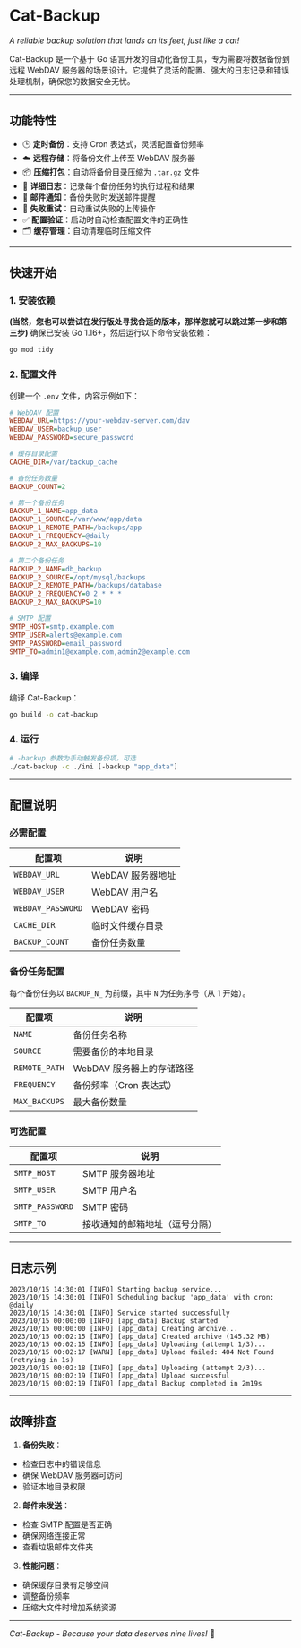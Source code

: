 # Cat-Backup

*A reliable backup solution that lands on its feet, just like a cat!*

Cat-Backup 是一个基于 Go 语言开发的自动化备份工具，专为需要将数据备份到远程 WebDAV 服务器的场景设计。它提供了灵活的配置、强大的日志记录和错误处理机制，确保您的数据安全无忧。

---

## 功能特性

* 🕒 **定时备份**：支持 Cron 表达式，灵活配置备份频率
* ☁️ **远程存储**：将备份文件上传至 WebDAV 服务器
* 📦 **压缩打包**：自动将备份目录压缩为 `.tar.gz` 文件
* 📝 **详细日志**：记录每个备份任务的执行过程和结果
* 📧 **邮件通知**：备份失败时发送邮件提醒
* 🔄 **失败重试**：自动重试失败的上传操作
* ✅ **配置验证**：启动时自动检查配置文件的正确性
* 🗂️ **缓存管理**：自动清理临时压缩文件

---

## 快速开始

### 1. 安装依赖

**(当然，您也可以尝试在发行版处寻找合适的版本，那样您就可以跳过第一步和第三步)**
确保已安装 Go 1.16+，然后运行以下命令安装依赖：

```bash
go mod tidy
```

### 2. 配置文件

创建一个 `.env` 文件，内容示例如下：

```ini
# WebDAV 配置
WEBDAV_URL=https://your-webdav-server.com/dav
WEBDAV_USER=backup_user
WEBDAV_PASSWORD=secure_password

# 缓存目录配置
CACHE_DIR=/var/backup_cache

# 备份任务数量
BACKUP_COUNT=2

# 第一个备份任务
BACKUP_1_NAME=app_data
BACKUP_1_SOURCE=/var/www/app/data
BACKUP_1_REMOTE_PATH=/backups/app
BACKUP_1_FREQUENCY=@daily
BACKUP_2_MAX_BACKUPS=10

# 第二个备份任务
BACKUP_2_NAME=db_backup
BACKUP_2_SOURCE=/opt/mysql/backups
BACKUP_2_REMOTE_PATH=/backups/database
BACKUP_2_FREQUENCY=0 2 * * *
BACKUP_2_MAX_BACKUPS=10

# SMTP 配置
SMTP_HOST=smtp.example.com
SMTP_USER=alerts@example.com
SMTP_PASSWORD=email_password
SMTP_TO=admin1@example.com,admin2@example.com
```

### 3. 编译

编译 Cat-Backup：

```bash
go build -o cat-backup
```

### 4. 运行

```bash
# -backup 参数为手动触发备份项，可选
./cat-backup -c ./ini [-backup "app_data"]
```

---

## 配置说明

### 必需配置

|配置项|说明|
| --- | --- |
|`WEBDAV_URL`|WebDAV 服务器地址|
|`WEBDAV_USER`|WebDAV 用户名|
|`WEBDAV_PASSWORD`|WebDAV 密码|
|`CACHE_DIR`|临时文件缓存目录|
|`BACKUP_COUNT`|备份任务数量|

### 备份任务配置

每个备份任务以 `BACKUP_N_` 为前缀，其中 `N` 为任务序号（从 1 开始）。

|配置项|说明|
| --- | --- |
|`NAME`|备份任务名称|
|`SOURCE`|需要备份的本地目录|
|`REMOTE_PATH`|WebDAV 服务器上的存储路径|
|`FREQUENCY`|备份频率（Cron 表达式）|
|`MAX_BACKUPS`|最大备份数量|

### 可选配置

|配置项|说明|
| --- | --- |
|`SMTP_HOST`|SMTP 服务器地址|
|`SMTP_USER`|SMTP 用户名|
|`SMTP_PASSWORD`|SMTP 密码|
|`SMTP_TO`|接收通知的邮箱地址（逗号分隔）|

---

## 日志示例

```plaintext
2023/10/15 14:30:01 [INFO] Starting backup service... 
2023/10/15 14:30:01 [INFO] Scheduling backup 'app_data' with cron: @daily 
2023/10/15 14:30:01 [INFO] Service started successfully 
2023/10/15 00:00:00 [INFO] [app_data] Backup started 
2023/10/15 00:00:00 [INFO] [app_data] Creating archive... 
2023/10/15 00:02:15 [INFO] [app_data] Created archive (145.32 MB) 
2023/10/15 00:02:15 [INFO] [app_data] Uploading (attempt 1/3)... 
2023/10/15 00:02:17 [WARN] [app_data] Upload failed: 404 Not Found (retrying in 1s) 
2023/10/15 00:02:18 [INFO] [app_data] Uploading (attempt 2/3)... 
2023/10/15 00:02:19 [INFO] [app_data] Upload successful 
2023/10/15 00:02:19 [INFO] [app_data] Backup completed in 2m19s
```

---

## 故障排查

1. **备份失败**：

* 检查日志中的错误信息
* 确保 WebDAV 服务器可访问
* 验证本地目录权限

2. **邮件未发送**：

* 检查 SMTP 配置是否正确
* 确保网络连接正常
* 查看垃圾邮件文件夹

3. **性能问题**：

* 确保缓存目录有足够空间
* 调整备份频率
* 压缩大文件时增加系统资源

---

*Cat-Backup - Because your data deserves nine lives!* 🐾
